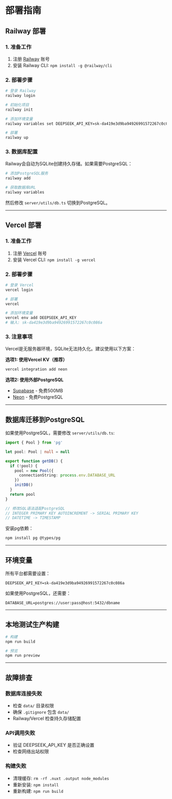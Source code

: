 # 部署指南

## Railway 部署

### 1. 准备工作
1. 注册 [Railway](https://railway.app) 账号
2. 安装 Railway CLI: `npm install -g @railway/cli`

### 2. 部署步骤

```bash
# 登录 Railway
railway login

# 初始化项目
railway init

# 添加环境变量
railway variables set DEEPSEEK_API_KEY=sk-da419e3d9ba94926991572267c0c086a

# 部署
railway up
```

### 3. 数据库配置

Railway会自动为SQLite创建持久存储。如果需要PostgreSQL：

```bash
# 添加PostgreSQL服务
railway add

# 获取数据库URL
railway variables
```

然后修改 `server/utils/db.ts` 切换到PostgreSQL。

---

## Vercel 部署

### 1. 准备工作
1. 注册 [Vercel](https://vercel.com) 账号
2. 安装 Vercel CLI: `npm install -g vercel`

### 2. 部署步骤

```bash
# 登录 Vercel
vercel login

# 部署
vercel

# 添加环境变量
vercel env add DEEPSEEK_API_KEY
# 输入: sk-da419e3d9ba94926991572267c0c086a
```

### 3. 注意事项

Vercel是无服务器环境，SQLite无法持久化。建议使用以下方案：

**选项1: 使用Vercel KV（推荐）**
```bash
vercel integration add neon
```

**选项2: 使用外部PostgreSQL**
- [Supabase](https://supabase.com) - 免费500MB
- [Neon](https://neon.tech) - 免费PostgreSQL

---

## 数据库迁移到PostgreSQL

如果使用PostgreSQL，需要修改 `server/utils/db.ts`:

```typescript
import { Pool } from 'pg'

let pool: Pool | null = null

export function getDB() {
  if (!pool) {
    pool = new Pool({
      connectionString: process.env.DATABASE_URL
    })
    initDB()
  }
  return pool
}

// 修改SQL语法适配PostgreSQL
// INTEGER PRIMARY KEY AUTOINCREMENT -> SERIAL PRIMARY KEY
// DATETIME -> TIMESTAMP
```

安装pg依赖：
```bash
npm install pg @types/pg
```

---

## 环境变量

所有平台都需要设置：

```
DEEPSEEK_API_KEY=sk-da419e3d9ba94926991572267c0c086a
```

如果使用PostgreSQL，还需要：
```
DATABASE_URL=postgres://user:pass@host:5432/dbname
```

---

## 本地测试生产构建

```bash
# 构建
npm run build

# 预览
npm run preview
```

---

## 故障排查

### 数据库连接失败
- 检查 `data/` 目录权限
- 确保 `.gitignore` 包含 `data/`
- Railway/Vercel 检查持久存储配置

### API调用失败
- 验证 DEEPSEEK_API_KEY 是否正确设置
- 检查网络出站权限

### 构建失败
- 清理缓存: `rm -rf .nuxt .output node_modules`
- 重新安装: `npm install`
- 重新构建: `npm run build`

